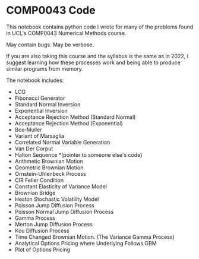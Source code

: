 # COMP0043 Code

This notebook contains python code I wrote for many of the problems found in UCL's COMP0043 Numerical Methods course.

May contain bugs. May be verbose.

If you are also taking this course and the syllabus is the same as in 2022, I suggest learning how these processes work and being able to produce similar programs from memory.

The notebook includes:
 - LCG
 - Fibonacci Generator
 - Standard Normal Inversion
 - Exponential Inversion
 - Acceptance Rejection Method (Standard Normal)
 - Acceptance Rejection Method (Exponential)
 - Box-Muller
 - Variant of Marsaglia
 - Correlated Normal Variable Generation
 - Van Der Corput
 - Halton Sequence *(pointer to someone else's code)
 - Arithmetic Brownian Motion
 - Geometric Brownian Motion
 - Ornstein-Uhlenbeck Process
 - CIR Feller Condition
 - Constant Elasticity of Variance Model
 - Brownian Bridge
 - Heston Stochastic Volatility Model
 - Poisson Jump Diffusion Process
 - Poisson Normal Jump Diffusion Process
 - Gamma Process
 - Merton Jump Diffusion Process
 - Kou Diffusion Process
 - Time Changed Brownian Motion. (The Variance Gamma Process)
 - Analytical Options Pricing where Underlying Follows GBM
 - Plot of Options Pricing
